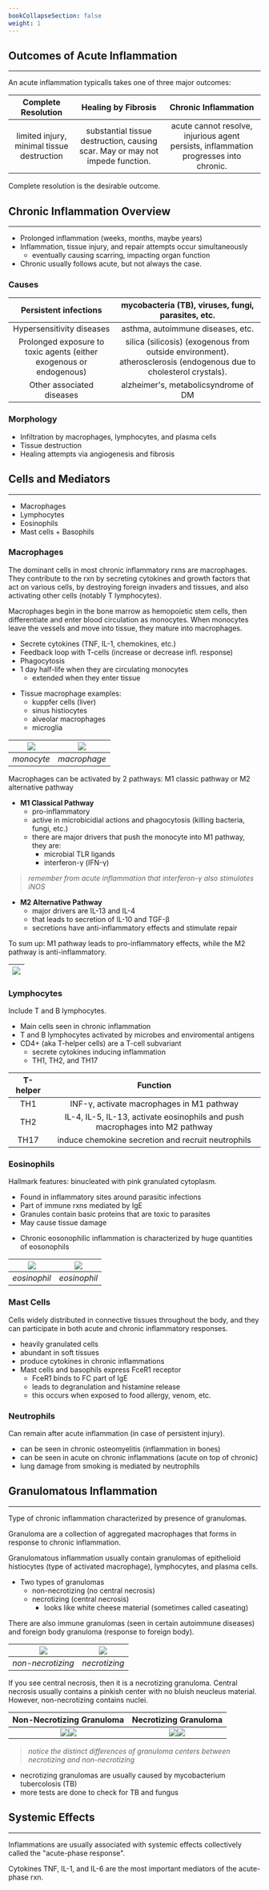 ```yaml
---
bookCollapseSection: false
weight: 1
---
```


## **Outcomes of Acute Inflammation**
---

An acute inflammation typicalls takes one of three major outcomes:


| Complete Resolution | Healing by Fibrosis | Chronic Inflammation |
|:--:|:--:|:--:|
| limited injury, minimal tissue destruction | substantial tissue destruction, causing scar. May or may not impede function. | acute cannot resolve, injurious agent persists, inflammation progresses into chronic.|

Complete resolution is the desirable outcome.

## **Chronic Inflammation Overview**
---

* Prolonged inflammation (weeks, months, maybe years)
* Inflammation, tissue injury, and repair attempts occur simultaneously
    * eventually causing scarring, impacting organ function
* Chronic usually follows acute, but not always the case.

### **Causes**

|Persistent infections| mycobacteria (TB), viruses, fungi, parasites, etc.|
|:--:|:--:|
|Hypersensitivity diseases| asthma, autoimmune diseases, etc.|
|Prolonged exposure to toxic agents (either exogenous or endogenous)| silica (silicosis) (exogenous from outside environment). atherosclerosis (endogenous due to cholesterol crystals).|
|Other associated diseases| alzheimer's, metabolicsyndrome of DM|

### **Morphology**

* Infiltration by macrophages, lymphocytes, and plasma cells
* Tissue destruction
* Healing attempts via angiogenesis and fibrosis

## **Cells and Mediators**
---

* Macrophages
* Lymphocytes
* Eosinophils
* Mast cells + Basophils

### **Macrophages**

The dominant cells in most chronic inflammatory rxns are macrophages. They contribute to the rxn by secreting cytokines and growth factors that act on various cells, by destroying foreign invaders and tissues, and also activating other cells (notably T lymphocytes).

Macrophages begin in the bone marrow as hemopoietic stem cells, then differentiate and enter blood circulation as monocytes. When monocytes leave the vessels and move into tissue, they mature into macrophages.

* Secrete cytokines (TNF, IL-1, chemokines, etc.)
* Feedback loop with T-cells (increase or decrease infl. response)
* Phagocytosis
* 1 day half-life when they are circulating monocytes
    * extended when they enter tissue
<!-- -->
* Tissue macrophage examples:
    * kuppfer cells (liver)
    * sinus histiocytes
    * alveolar macrophages
    * microglia

|![](https://standardofcare.com/wp-content/uploads/artimgs/1645.jpg)|![](https://upload.wikimedia.org/wikipedia/commons/c/cc/Cytology_of_a_macrophage.png)|
|:--:|:--:|
|*monocyte*|*macrophage*|

Macrophages can be activated by 2 pathways: M1 classic pathway or M2 alternative pathway

* **M1 Classical Pathway**
    * pro-inflammatory
    * active in microbicidial actions and phagocytosis (killing bacteria, fungi, etc.)
    * there are major drivers that push the monocyte into M1 pathway, they are:
        * microbial TLR ligands
        * interferon-γ (IFN-γ)

> *remember from acute inflammation that interferon-γ also stimulates iNOS*

* **M2 Alternative Pathway**
    * major drivers are IL-13 and IL-4
    * that leads to secretion of IL-10 and TGF-β
    * secretions have anti-inflammatory effects and stimulate repair

To sum up: M1 pathway leads to pro-inflammatory effects, while the M2 pathway is anti-inflammatory.

|![](https://ars.els-cdn.com/content/image/3-s2.0-B9780080877808000450-f45-06-9780080877808.jpg)|
|:--:|

### **Lymphocytes**

Include T and B lymphocytes.

* Main cells seen in chronic inflammation
* T and B lymphocytes activated by microbes and enviromental antigens
* CD4+ (aka T-helper cells) are a T-cell subvariant
    * secrete cytokines inducing inflammation
    * TH1, TH2, and TH17

|T-helper|Function|
|:--:|:--:|
|TH1|INF-γ, activate macrophages in M1 pathway|
|TH2|IL-4, IL-5, IL-13, activate eosinophils and push macrophages into M2 pathway|
|TH17|induce chemokine secretion and recruit neutrophils|

### **Eosinophils**

Hallmark features: binucleated with pink granulated cytoplasm.

* Found in inflammatory sites around parasitic infections
* Part of immune rxns mediated by IgE
* Granules contain basic proteins that are toxic to parasites
* May cause tissue damage
<!-- -->
* Chronic eosonophilic inflammation is characterized by huge quantities of eosonophils

|![](https://upload.wikimedia.org/wikipedia/commons/thumb/0/06/Eosinophil_T.tif/lossless-page1-1125px-Eosinophil_T.tif.png?20140401234844)|![](https://upload.wikimedia.org/wikipedia/commons/thumb/a/ab/Eozynofil.svg/740px-Eozynofil.svg.png?20100121135902)|
|:--:|:--:|
|*eosinophil*|*eosinophil*|

### **Mast Cells**

Cells widely distributed in connective tissues throughout the body, and they can participate in both acute and chronic inflammatory responses.

* heavily granulated cells
* abundant in soft tissues
* produce cytokines in chronic inflammations
* Mast cells and basophils express FceR1 receptor
    * FceR1 binds to FC part of IgE
    * leads to degranulation and histamine release
    * this occurs when exposed to food allergy, venom, etc.

### **Neutrophils**

Can remain after acute inflammation (in case of persistent injury).

* can be seen in chronic osteomyelitis (inflammation in bones)
* can be seen in acute on chronic inflammations (acute on top of chronic)
* lung damage from smoking is mediated by neutrophils

## **Granulomatous Inflammation**
---

Type of chronic inflammation characterized by presence of granulomas.

Granuloma are a collection of aggregated macrophages that forms in response to chronic inflammation.

Granulomatous inflammation usually contain granulomas of epithelioid histiocytes (type of activated macrophage), lymphocytes, and plasma cells.

* Two types of granulomas
    * non-necrotizing (no central necrosis)
    * necrotizing (central necrosis)
        * looks like white cheese material (sometimes called caseating)

There are also immune granulomas (seen in certain autoimmune diseases) and foreign body granuloma (response to foreign body).

|![](https://www.mypathologyreport.ca/wp-content/uploads/2021/05/Non-necrotizing-granulomatous-inflammation.jpg)|![](https://www.mypathologyreport.ca/wp-content/uploads/2021/05/Necrotizing-granulomatous-inflammation-1.jpg)|
|:--:|:--:|
|*non-necrotizing*|*necrotizing*|

If you see central necrosis, then it is a necrotizing granuloma. Central necrosis usually contains a pinkish center with no bluish neucleus material. However, non-necrotizing contains nuclei.


|**Non-Necrotizing Granuloma**|**Necrotizing Granuloma**|
|:--:|:--:|
|![](https://upload.wikimedia.org/wikipedia/commons/thumb/1/10/Granuloma_mac.jpg/1194px-Granuloma_mac.jpg)![](https://live.staticflickr.com/6166/6201646890_32bbee352f_b.jpg)|![](https://upload.wikimedia.org/wikipedia/commons/6/6b/Pulmonary_tuberculosis_-_Necrotizing_granuloma_%286545184743%29.jpg)![](https://www.webpathology.com/slides-13/slides/Prostate_Inflammation_NecrotizingGranuloma.jpg)|

> *notice the distinct differences of granuloma centers between necrotizing and non-necrotizing*

* necrotizing granulomas are usually caused by mycobacterium tubercolosis (TB)
* more tests are done to check for TB and fungus

## **Systemic Effects**
---

Inflammations are usually associated with systemic effects collectively called the "acute-phase response".

Cytokines TNF, IL-1, and IL-6 are the most important mediators of the acute-phase rxn.
